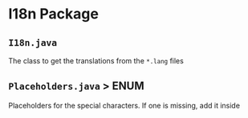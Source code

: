 # I18n Package

## ``I18n.java``
The class to get the translations from the ``*.lang`` files

## ``Placeholders.java`` > ENUM
Placeholders for the special characters. If one is missing, add it inside
